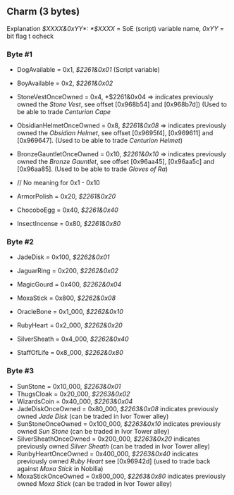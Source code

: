 ## Charm (3 bytes)

Explanation *$XXXX&0xYY*: *$XXXX* = SoE (script) variable name, *0xYY* = bit flag t ocheck

### Byte #1
* DogAvailable = 0x1, *$2261&0x01* (Script variable)
* BoyAvailable = 0x2, *$2261&0x02*
* StoneVestOnceOwned = 0x4, *$2261&0x04 => indicates previously owned the *Stone Vest*, see offset [0x968b54] and [0x968b7d]) (Used to be able to trade *Centurion Cape*
* ObsidianHelmetOnceOwned = 0x8, *$2261&0x08* => indicates previously owned the *Obsidian Helmet*, see offset [0x9695f4], [0x969611] and [0x969647]. (Used to be able to trade *Centurion Helmet*)
* BronzeGauntletOnceOwned = 0x10, *$2261&0x10* => indicates previously owned the *Bronze Gauntlet*, see offset [0x96aa45], [0x96aa5c] and [0x96aa85]. (Used to be able to trade *Gloves of Ra*)

* // No meaning for 0x1 - 0x10
* ArmorPolish = 0x20, *$2261&0x20*
* ChocoboEgg = 0x40, *$2261&0x40*
* InsectIncense = 0x80, *$2261&0x80*

### Byte #2
* JadeDisk = 0x100, *$2262&0x01*
* JaguarRing = 0x200, *$2262&0x02*
* MagicGourd = 0x400, *$2262&0x04*
* MoxaStick = 0x800, *$2262&0x08*

* OracleBone = 0x1_000, *$2262&0x10*
* RubyHeart = 0x2_000, *$2262&0x20*
* SilverSheath = 0x4_000, *$2262&0x40*
* StaffOfLife = 0x8_000, *$2262&0x80*

### Byte #3
* SunStone = 0x10_000, *$2263&0x01*
* ThugsCloak = 0x20_000, *$2263&0x02*
* WizardsCoin = 0x40_000, *$2263&0x04*
* JadeDiskOnceOwned = 0x80_000, *$2263&0x08* indicates previously owned *Jade Disk* (can be traded in Ivor Tower alley)
* SunStoneOnceOwned = 0x100_000, *$2263&0x10* indicates previously owned *Sun Stone* (can be traded in Ivor Tower alley)
* SilverSheathOnceOwned = 0x200_000, *$2263&0x20* indicates previously owned *Silver Sheath* (can be traded in Ivor Tower alley)
* RunbyHeartOnceOwned = 0x400_000, *$2263&0x40* indicates previously owned *Ruby Heart* see [0x96942d] (used to trade back against *Moxa Stick* in Nobilia)
* MoxaStickOnceOwned = 0x800_000, *$2263&0x80* indicates previously owned *Moxa Stick* (can be traded in Ivor Tower alley)